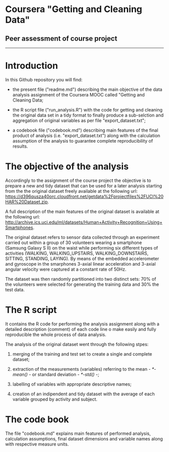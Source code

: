 # Coursera "Getting and Cleaning Data"
## Peer assessment of course project

***

# Introduction

In this Github repository you will find:

* the present file ("readme.md") describing the main objective of the data analysis assignment of the Coursera MOOC called "Getting and Cleaning Data;

* the R script file ("run_analysis.R") with the code for getting and cleaning the original data set in a tidy format to finally produce a sub-selction and aggregation of original variables as per file "export_dataset.txt";

* a codebook file ("codebook.md") describing main features of the final product of analysis (i.e. "export_dataset.txt") along with the calculation assumption of the analysis to guarantee complete reproducibility of results.

# The objective of the analysis

Accordingly to the assignment of the course project the objective is to prepare a new and tidy dataset that can be used for a later analysis starting from the the original dataset freely available at the following url: https://d396qusza40orc.cloudfront.net/getdata%2Fprojectfiles%2FUCI%20HAR%20Dataset.zip. 

A full description of the main features of the original dataset is available at the following url: http://archive.ics.uci.edu/ml/datasets/Human+Activity+Recognition+Using+Smartphones.

The original dataset refers to sensor data collected through an experiment carried out within a group of 30 volunteers wearing a smartphone (Samsung Galaxy S II) on the waist while performing six different types of activities (WALKING, WALKING_UPSTAIRS, WALKING_DOWNSTAIRS, SITTING, STANDING, LAYING). By means of the embedded accelerometer and gyroscope in the smarphones 3-axial linear acceleration and 3-axial angular velocity were captured at a constant rate of 50Hz. 

The dataset was then randomly partitioned into two distinct sets: 70% of the volunteers were selected for generating the training data and 30% the test data. 


# The R script

It contains the R code for performing the analysis assignment along with a detailed description (comment) of each code line o make easily and fully reproducible the whole process of data analysis. 

The analysis of the original dataset went through the following stpes:

1. merging of the training and test set to create a single and complete dataset;

2. extraction of the measurements (variables) referring to the mean - *\*-mean()* - or standard deviation - *\*-std()* -;

3. labelling of variables with appropriate descriptive names;

4. creation of an indipendent and tidy dataset with the average of each variable grouped by activity and subject.

     
# The code book

The file "codebook.md" explains main features of performed analysis, calculation assumptions, final dataset dimensions and variable names along with respective measure units.

 